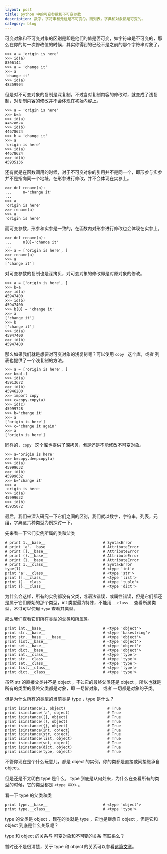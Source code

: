 ```yaml
---
layout: post
title: python 中的可变参数和不可变参数
description: 数字，字符串和元组是不可变的，而列表，字典和对象都是可变的。
category: blog
---
```


可变对象和不可变对象的区别是即是他们的值是否可变，如字符串是不可变的，那么在你的每一次修改值的时候，其实你得到的已经不是之前的那个字符串对象了。

```
>>> a = 'origin is here'
>>> id(a)
8306144
>>> a = 'change it'
>>> a
'change it'
>>> id(a)
48359904
```

但是对不可变对象的复制是深复制，不过当对复制内容的修改时，就变成了浅复制，对复制内容的修改并不会体现在初始内容上。

```
>>> a = 'origin is here'
>>> b=a
>>> id(a)
44678624
>>> id(b)
44678624
>>> b = 'change it'
>>> a
'origin is here'
>>> id(a)
44678624
>>> id(b)
45935136
```

还有就是在函数调用的时候，对于不可变对象的引用并不是同一个，即形参与实参并不是指向同一个地址，在形参进行修改，并不会体现在实参上。

```
>>> def rename(n):
...     n='change it'
...
>>> a
'origin is here'
>>> rename(a)
>>> a
'origin is here'
```

而可变参数，形参和实参是一致的，在函数内对形参进行修改也会体现在实参上。

```
>>> def rename(n):
...     n[0]='change it'
...
>>> a = ['origin is here', ]
>>> rename(a)
>>> a
['change it']
```

对可变参数的复制也是深拷贝，对可变对象的修改即是对原对象的修改。

```
>>> a = ['origin is here', ]
>>> b=a
>>> id(a)
45947400
>>> id(b)
45947400
>>> b[0] = 'change it'
>>> a
['change it']
>>> b
['change it']
>>> id(a)
45947400
>>> id(b)
45947400
```

那么如果我们就是想要对可变对象的浅复制呢？可以使用 `copy ` 这个库，或者 列表也提供了一个浅复制的方法。

```
>>> a = ['origin is here', ]
>>> b=a[:]
>>> id(a)
45913672
>>> id(b)
45946200
>>> import copy
>>> c=copy.copy(a)
>>> id(c)
45999728
>>> b='change it'
>>> a
['origin is here']
>>> c='change it again'
>>> a
['origin is here']
```

同样的，`copy ` 这个库也提供了深拷贝，但是还是不能修改不可变对象。

```
>>> a='origin is here'
>>> b=copy.deepcopy(a)
>>> id(a)
45999632
>>> id(b)
45999632
>>> b='change it'
>>> a
'origin is here'
>>> id(a)
45999632
>>> id(b)
45935072
```

最后，我们来深入研究一下它们之间的区别，我们就以数字，字符串，列表，元组，字典这六种类型为例探讨一下。

先来看一下它们实例所属的类和父类

```
# print 1.__base__                          # SyntaxError
# print 'a'.__base__                        # AttributeError
# print [].__base__                         # AttributeError
# print ().__base__                         # AttributeError
# print {}.__base__                         # AttributeError  
# print 1.__class__                         # SyntaxError
type(1) 									# <type 'int'>
print 'a'.__class__                         # <type 'str'>
print [].__class__                          # <type 'list'>
print ().__class__                          # <type 'tuple'>
print {}.__class__                          # <type 'dict'>
```

为什么会这样，所有的实例都没有父类，或语法错误，或属性错误，但是它们都还是属于它们原始的那个类型，int 类型最为特殊，不能用 `__class__` 查看所属类型，不过可以使用 `type` 查看其类型。

那么我们查看它们所在类型的父类和所属类。

```
print int.__base__                          # <type 'object'>
print str.__base__                          # <type 'basestring'>
print str.__base__.__base__                 # <type 'object'>
print list.__base__                         # <type 'object'>
print set.__base__                          # <type 'object'>
print dict.__base__                         # <type 'object'>
print int.__class__                         # <type 'type'>
print str.__class__                         # <type 'type'>
print set.__class__                         # <type 'type'>
print list.__class__                        # <type 'type'>
print dict.__class__                        # <type 'type'>
```

虽然 str 的直接父类并不是 object ，不过它的最终父类还是 object ，所以也就是所有的类型的最终父类都是对象，即 一切皆对象， 或者 一切都是对象的子类。

但是为什么所有的类型的当前类是 type ，type 是什么？

```
print isinstance(1, object)                   # True
print isinstance('a', object)                 # True
print isinstance([], object)                  # True
print isinstance((), object)                  # True
print isinstance({}, object)                  # True
print isinstance(int, object)                 # True
print isinstance(str, object)                 # True
print isinstance(list, object)                # True
print isinstance(set, object)                 # True
print isinstance(dict, object)                # True
print isinstance(type, object)                # True
```

不管你现在是个什么玩意儿，都是 object 的实例，你的类都是直接或间接继承自 object。

但是还是不太明白 type 是什么， type 到底是从何处来，为什么在查看所有的类型的时候，它的类型都是 `<type XXX>` 。

看一下  type 的父类和类

```
print type.__base__                         # <type 'object'>
print type.__class__                        # <type 'type'>
```

type 的父类是 object ，现在的类就是 type ，它也是继承自 object ，但是它和 object 到底是什么关系呢？

type 和 object 的关系与 可变对象和不可变的关系 有联系么？

暂时还不是很清楚，关于 type 和 object 的关系可以参看[这篇文章](https://windard.com/project/2016/11/07/Function-In-Python-Class)。
